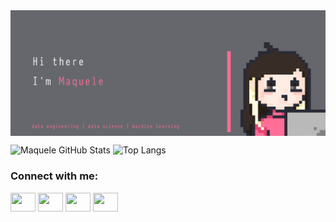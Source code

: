 <img align="center" src="https://raw.githubusercontent.com/Maquele/maquele/images/githubmaquelef.gif" alt="" height="" width=""/>

![Maquele GitHub Stats](https://github-readme-stats.vercel.app/api?username=maquele&show_icons=true&theme=dracula&count_private=true&hide_border=true) ![Top Langs](https://github-readme-stats.vercel.app/api/top-langs/?username=maquele&layout=compact&theme=dracula&count_private=true&hide_border=true)

<h3 align="left">Connect with me:</h3>
<p align="left">
<a href="seu link" target="blank"><img align="center" src="https://cdn.jsdelivr.net/npm/simple-icons@3.0.1/icons/twitter.svg" alt="" height="30" width="40"/></a>
<a href="seu link" target="blank"><img align="center" src="https://cdn.jsdelivr.net/npm/simple-icons@3.0.1/icons/linkedin.svg" alt="" height="30" width="40" /></a>
<a href="seu link" target="blank"><img align="center" src="https://cdn.jsdelivr.net/npm/simple-icons@3.0.1/icons/instagram.svg" alt="" height="30" width="40" /></a>
<a href="seu link" target="blank"><img align="center" src="https://cdn.jsdelivr.net/npm/simple-icons@3.0.1/icons/youtube.svg" alt="" height="30" width="40" /></a>
</p>
